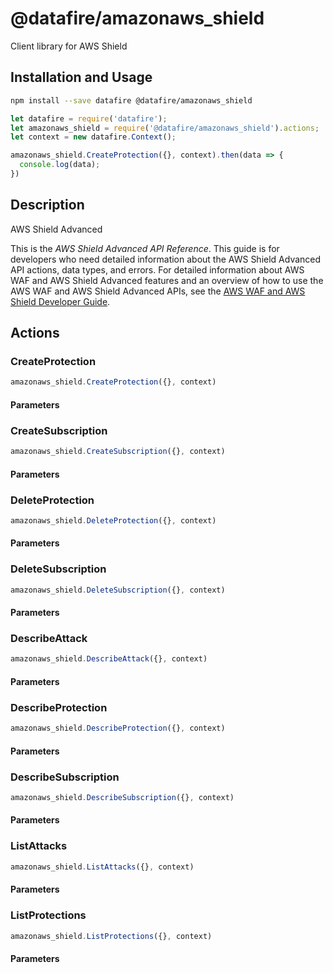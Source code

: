 # @datafire/amazonaws_shield

Client library for AWS Shield

## Installation and Usage
```bash
npm install --save datafire @datafire/amazonaws_shield
```

```js
let datafire = require('datafire');
let amazonaws_shield = require('@datafire/amazonaws_shield').actions;
let context = new datafire.Context();

amazonaws_shield.CreateProtection({}, context).then(data => {
  console.log(data);
})
```

## Description
<fullname>AWS Shield Advanced</fullname> <p>This is the <i>AWS Shield Advanced API Reference</i>. This guide is for developers who need detailed information about the AWS Shield Advanced API actions, data types, and errors. For detailed information about AWS WAF and AWS Shield Advanced features and an overview of how to use the AWS WAF and AWS Shield Advanced APIs, see the <a href="http://docs.aws.amazon.com/waf/latest/developerguide/">AWS WAF and AWS Shield Developer Guide</a>.</p>

## Actions
### CreateProtection



```js
amazonaws_shield.CreateProtection({}, context)
```

#### Parameters

### CreateSubscription



```js
amazonaws_shield.CreateSubscription({}, context)
```

#### Parameters

### DeleteProtection



```js
amazonaws_shield.DeleteProtection({}, context)
```

#### Parameters

### DeleteSubscription



```js
amazonaws_shield.DeleteSubscription({}, context)
```

#### Parameters

### DescribeAttack



```js
amazonaws_shield.DescribeAttack({}, context)
```

#### Parameters

### DescribeProtection



```js
amazonaws_shield.DescribeProtection({}, context)
```

#### Parameters

### DescribeSubscription



```js
amazonaws_shield.DescribeSubscription({}, context)
```

#### Parameters

### ListAttacks



```js
amazonaws_shield.ListAttacks({}, context)
```

#### Parameters

### ListProtections



```js
amazonaws_shield.ListProtections({}, context)
```

#### Parameters

